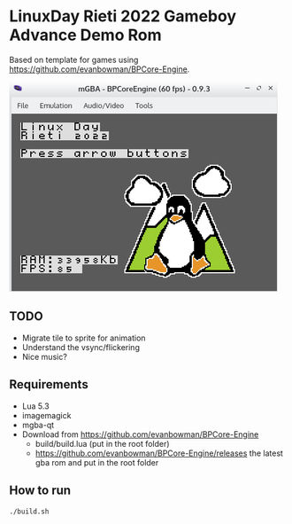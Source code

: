 # LinuxDay Rieti 2022 Gameboy Advance Demo Rom

Based on template for games using https://github.com/evanbowman/BPCore-Engine.

![screenshot](https://raw.githubusercontent.com/Mte90/LinuxDay-Rieti-2022-GBA-Demo/master/screenshot.png)


## TODO

* Migrate tile to sprite for animation
* Understand the vsync/flickering
* Nice music?

## Requirements

* Lua 5.3
* imagemagick
* mgba-qt 
* Download from https://github.com/evanbowman/BPCore-Engine
  * build/build.lua (put in the root folder)
  * https://github.com/evanbowman/BPCore-Engine/releases the latest gba rom and put in the root folder

## How to run

```
./build.sh
```